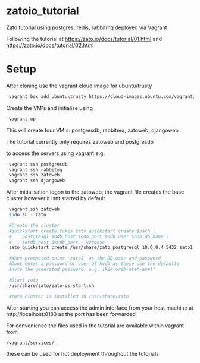 zatoio_tutorial
===============

Zato tutorial using postgres, redis, rabbitmq deployed via Vagrant

Following the tutorial at https://zato.io/docs/tutorial/01.html and https://zato.io/docs/tutorial/02.html

Setup
=====

After cloning use the vagrant cloud image for ubuntu/trusty

```bash
 vagrant box add ubuntu\trusty https://cloud-images.ubuntu.com/vagrant/trusty/current/trusty-server-cloudimg-amd64-vagrant-disk1.box
```

Create the VM's and initialise using

```bash
 vagrant up
```

This will create four VM's: postgresdb, rabbitmq, zatoweb, djangoweb

The tutorial currently only requires zatoweb and postgresdb

to access the servers using vagrant e.g.
```bash
 vagrant ssh postgresdb
 vagrant ssh rabbitmq
 vagrant ssh zatoweb
 vagrant ssh djangoweb
```

After initialisation logon to the zatoweb, the vagrant file creates the base cluster however it isnt started by default
```bash
 vagrant ssh zatoweb
 sudo su - zato

 #Create the cluster
 #quickstart create takes zato quickstart create $path \
 #    postgresql $odb_host $odb_port $odb_user $odb_db_name \
 #    $kvdb_host $kvdb_port --verbose
 zato quickstart create /usr/share/zato postgresql 10.0.0.4 5432 zato1 zato1 localhost 6379 --verbose

 #When prompeted enter 'zato1' as the DB user and password
 #Dont enter a password or user of kvdb as these use the defaults
 #note the generated password. e.g. ikik-oreb-oteh-amel"

 #Start zato
 /usr/share/zato/zato-qs-start.sh

 #zato cluster is installed in /usr/share/zato
```

After starting you can access the admin interface from your host machine at http://localhost:8183 as the port has been forwarded

For convenience the files used in the tutorial are available within vagrant from 
```
/vagrant/services/
```

these can be used for hot deployment throughout the tutorials

